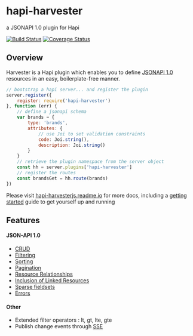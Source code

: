 # hapi-harvester

a JSONAPI 1.0 plugin for Hapi

[![Build Status](https://travis-ci.org/agco/hapi-harvester.svg?branch=develop)](https://travis-ci.org/agco/hapi-harvester)
[![Coverage Status](https://coveralls.io/repos/agco/hapi-harvester/badge.svg?branch=feature%2Fhh-30&service=github)](https://coveralls.io/github/agco/hapi-harvester?branch=develop)

## Overview

Harvester is a Hapi plugin which enables you to define [JSONAPI 1.0](http://jsonapi.org) resources in an easy, boilerplate-free manner.  

```js
// bootstrap a hapi server... and register the plugin
server.register({
    register: require('hapi-harvester')
}, function (err) {
    // define a jsonapi schema 
    var brands = {
        type: 'brands',
        attributes: {
            // use Joi to set validation constraints
            code: Joi.string(),
            description: Joi.string()
        }
    }
    // retrieve the plugin namespace from the server object
    const hh = server.plugins['hapi-harvester']
    // register the routes 
    const brandsGet = hh.route(brands)
})
```

Please visit [hapi-harvesterjs.readme.io](http://hapi-harvesterjs.readme.io/v1.0) for more docs, including a [getting started](https://hapi-harvesterjs.readme.io/docs/getting-started) guide to get yourself up and running 


## Features

#### JSON-API 1.0 

- [CRUD](http://jsonapi.org/format/#crud)
- [Filtering](http://jsonapi.org/format/#fetching-filtering)
- [Sorting](http://jsonapi.org/format/#fetching-sorting)
- [Pagination](http://jsonapi.org/format/#fetching-pagination)
- [Resource Relationships](http://jsonapi.org/format/#document-structure-resource-relationships) 
- [Inclusion of Linked Resources](http://jsonapi.org/format/#fetching-includes)
- [Sparse fieldsets](http://jsonapi.org/format/#fetching-sparse-fieldsets)
- [Errors](http://jsonapi.org/format/#errors)

#### Other  

- Extended filter operators : lt, gt, lte, gte
- Publish change events through [SSE](http://www.w3.org/TR/eventsource/) 



